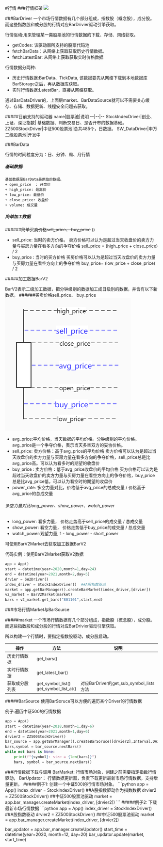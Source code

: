 #行情
###行情框架
![](../imges/bar_data_overview.jpg)

<span id="BarDataDriver"/>
###BarDriver
一个市场行情数据有几个部分组成，指数股（概念股），成分股。 而这些指数股和成分股的行情对应BarDrivier驱动引擎获取。

行情驱动:用来管理某一类股票池的行情数据的下载、存储、网络获取。
+   getCodes: 该驱动器所支持的股票代码池
+   fetchBarData：从网络上获取获取历史行情数据。
+   fetchLatestBar: 从网络上获取获取实时价格数据

行情数据分两种:
+ 历史行情数据:BarData、TickData, 该数据要先从网络下载到本地数据库BarStorage之后，再从数据库获取。
+ 实时行情数据:LatestBar，直接从网络获取。

通过BarDataDriver的，上面层market、BarDataSource就可以不需要关心缓存、存储、数据更新、线程安全问题去获取。

#####目前支持的驱动器
name|股票池|说明
--|--|--
StockIndexDriver|创业、上证、深证指数| 基础数据、判断交易日、是否开市的数据基础。
ZZ500StockDriver|中证500股票池|总共485个，日数据。
SW_DataDriver|申万二级股票池|开发中

<span id="BarData"/>
###BarData

行情的时间粒度分为：日、分钟、周、月行情

##### 基础数据:
    基础数据是BarData最原始的数据。
    + open_price  : 开盘价
    + high_price: 最高价
    + low_price: 最低价
    + close_price: 收盘价
    + volume: 成交量

##### 简单加工数据

######~~简单买卖价格sell_price、 buy_price~~
()
+   sell_price: 当时的卖方价格。
    卖方价格可以认为是超过当天收盘价的卖方力量与买房力量在看多方向的争夺价格
    sell_price = (high_price + close_price) / 2
+   buy_price : 当时的买方价格
    买房价格可以认为是超过当天收盘价的卖方力量与买房力量在看空方向上的争夺价格
    buy_price= (low_price + close_price) / 2

<span id="BarV2"/>

#####加工数据BarV2

BarV2表示二级加工数据，把分钟级别的数据加工成日级别的数据，并含有以下新数据。
######买卖价格sell_price、 buy_price
![](imges/new_bars_price.jpg)
+   avg_price:平均价格，当天数据的平均价格。分钟级别的平均价格。avg_price是一个争夺价格，表示当天多空双方的妥协价格。
+   sell_price: 卖方价格：高于avg_price的平均价格
    卖方价格可以认为是超过当天收盘价的卖方力量与买房力量在看多方向的争夺价格，sell_price总是比avg_price高。可以认为看多时的期望的收盘价
+   buy_price : 卖方价格：低于avg_price收盘价的平均价格
    买方价格可以认为是超过当天收盘价的卖方力量与买房力量在看空方向上的争夺价格，buy_price总是比avg_price低，可以认为看空时的期望的收盘价
+   power_rate: 多空力量对比，价格低于avg_price的总成交量 / 价格高于avg_price的总成交量

###### 多空力量对比long_power、show_power、watch_power
+   long_power: 看多力量， 价格走势高于sell_price的成交量 / 总成交量
+   show_power: 看空力量， 价格走势低于buy_price的成交量 / 总成交量
+   watch_power:观望力量,  1 - long_power - short_power
    
可使用BarV2Market去获取加工数据BarV2

代码实例：使用BarV2Market获取V2数据
```python
app = App()
start = datetime(year=2020,month=1,day=24)
end = datetime(year=2021,month=2,day=5)
drvier = SW2Driver()
index_driver = StockIndexDriver()  ##A股指数驱动
market = app.getBarManager().createBarMarket(index_driver,[drvier])
v2_market = BarV2Market(market)
bars = v2_market.get_bars("801101",start,end)
```


<span id="Market"/>
###市场行情Market与BarSource

#####market
一个市场行情数据有几个部分组成，指数股（概念股），成分股。 而这些指数股和成分股的行情对应BarDrivier驱动引擎获取。

所以构建一个行情时，要指定指数股驱动，成分股启动。


操作|方法|说明
--|--|--
历史行情数据|get_bars()|
实时行情数据|get_latest_bar()|
获取成分股列表|get_symbol_list()<br/>get_symbol_list_at()|对应BarDriver的get_sub_symbol_lists方法

#####BarSource
使用BarSoruce可以方便的遍历某个Driver的行情数据

例子:遍历中证500的行情数据
```python
app = App()
start = datetime(year=2018,month=1,day=6)
end = datetime(year=2021,month=1,day=6)
drvier2 = ZZ500StockDriver()
bar_source = app.getBarManager().createBarSoruce([drvier2],Interval.DAILY,start,end)
bars,symbol = bar_source.nextBars()
while not bars is None:
    print(f"{symbol}: size = {len(bars)}")
    bars, symbol = bar_source.nextBars()
```


<span id="donwnload"/>
###行情数据下载与调用
BarMarket: 行情市场对象，创建之前需要指定指数行情驱动，
BarUpdator： 行情数据更新器，负责下载更新最新市场行情数据，支持增量更新。
#####例子1: 创建一个中证500的行情市场对象。
```python
app = App()
index_driver = StockIndexDriver() ##A股指数驱动作为指数数据
drvier2 = ZZ500StockDriver()    ##中证500股票池驱动
market = app.bar_manager.createMarket(index_driver, [drvier2])
```
#####例子2: 下载最新市场行情数据
```python
app = App()
index_driver = StockIndexDriver() ##A股指数驱动
drvier2 = ZZ500StockDriver()    ##中证500股票池驱动
market = app.bar_manager.createMarket(index_driver, [drvier2])

bar_updator = app.bar_manager.createUpdator()
start_time = datetime(year=2020, month=12, day=20)
bar_updator.update(market, start_time)
```




